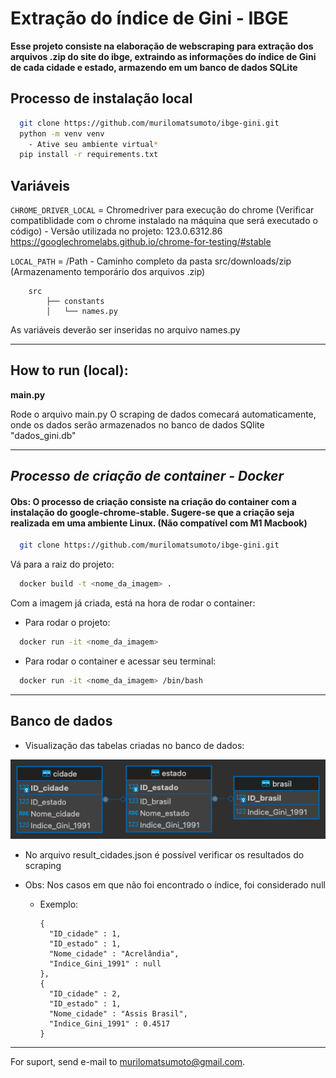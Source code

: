 # Extração do índice de Gini - IBGE

**Esse projeto consiste na elaboração de webscraping para extração dos arquivos .zip do site do ibge, extraindo as informações do índice de Gini de cada cidade e estado, armazendo em um banco de dados SQLite**


## Processo de instalação local

```bash
  git clone https://github.com/murilomatsumoto/ibge-gini.git
  python -m venv venv
    - Ative seu ambiente virtual*
  pip install -r requirements.txt
```

## Variáveis 

`CHROME_DRIVER_LOCAL` = Chromedriver para execução do chrome (Verificar compatiblidade com o chrome instalado na máquina que será executado o código) - Versão utilizada no projeto: 123.0.6312.86
https://googlechromelabs.github.io/chrome-for-testing/#stable

`LOCAL_PATH` = /Path - Caminho completo da pasta src/downloads/zip (Armazenamento temporário dos arquivos .zip)

        src
            ├── constants
            │   └── names.py

As variáveis deverão ser inseridas no arquivo names.py

--------

## How to run (local):
**main.py**   

Rode o arquivo main.py
O scraping de dados comecará automaticamente, onde os dados serão armazenados no banco de dados SQlite "dados_gini.db"

------
## *Processo de criação de container - Docker*

#### Obs: O processo de criação consiste na criação do container com a instalação do google-chrome-stable. Sugere-se que a criação seja realizada em uma ambiente Linux. (Não compatível com M1 Macbook)

```bash
  git clone https://github.com/murilomatsumoto/ibge-gini.git
```
Vá para a raiz do projeto:

```bash
  docker build -t <nome_da_imagem> .
```
Com a imagem já criada, está na hora de rodar o container:

- Para rodar o projeto:
```bash
  docker run -it <nome_da_imagem>    
```
- Para rodar o container e acessar seu terminal:
```bash
  docker run -it <nome_da_imagem> /bin/bash
```
-------
## Banco de dados

- Visualização das tabelas criadas no banco de dados:

![Exemplo de Imagem](tabelas.png)

- No  arquivo result_cidades.json é possível verificar os resultados do scraping
- Obs: Nos casos em que não foi encontrado o índice, foi considerado null

  - Exemplo:

        {
          "ID_cidade" : 1,
          "ID_estado" : 1,
          "Nome_cidade" : "Acrelândia",
          "Indice_Gini_1991" : null
        },
        {
          "ID_cidade" : 2,
          "ID_estado" : 1,
          "Nome_cidade" : "Assis Brasil",
          "Indice_Gini_1991" : 0.4517
        }

--------


For suport, send e-mail to murilomatsumoto@gmail.com.